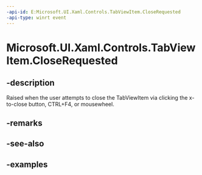 ```yaml
---
-api-id: E:Microsoft.UI.Xaml.Controls.TabViewItem.CloseRequested
-api-type: winrt event
---
```


# Microsoft.UI.Xaml.Controls.TabViewItem.CloseRequested

<!--
public event Windows.Foundation.TypedEventHandler<Microsoft.UI.Xaml.Controls.TabViewItem,Microsoft.UI.Xaml.Controls.TabViewTabCloseRequestedEventArgs> CloseRequested;
-->

## -description

Raised when the user attempts to close the TabViewItem via clicking the x-to-close button, CTRL+F4, or mousewheel.

## -remarks

## -see-also

## -examples

